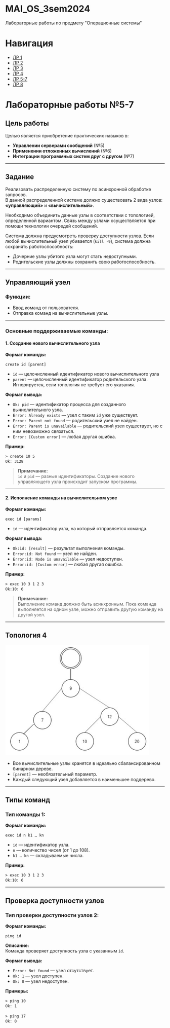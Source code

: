 # MAI_OS_3sem2024
Лабораторные работы по предмету "Операционные системы"

# Навигация
- [ЛР 1](https://github.com/Matvey26/MAI_OS_3sem2024/tree/lab1)
- [ЛР 2](https://github.com/Matvey26/MAI_OS_3sem2024/tree/lab2)
- [ЛР 3](https://github.com/Matvey26/MAI_OS_3sem2024/tree/lab3)
- [ЛР 4](https://github.com/Matvey26/MAI_OS_3sem2024/tree/lab4)
- [ЛР 5-7](https://github.com/Matvey26/MAI_OS_3sem2024/tree/lab5-7)
- [ЛР 8](https://github.com/Matvey26/MAI_OS_3sem2024/tree/lab8)

# Лабораторные работы №5-7

## Цель работы

Целью является приобретение практических навыков в:

- **Управлении серверами сообщений** (№5)  
- **Применении отложенных вычислений** (№6)  
- **Интеграции программных систем друг с другом** (№7)  

---

## Задание

Реализовать распределенную систему по асинхронной обработке запросов.  
В данной распределенной системе должно существовать 2 вида узлов: **«управляющий»** и **«вычислительный»**. 

Необходимо объединить данные узлы в соответствии с топологией, определенной вариантом. Связь между узлами осуществляется при помощи технологии очередей сообщений.  

Система должна предусмотреть проверку доступности узлов. Если любой вычислительный узел убивается (`kill -9`), система должна сохранять работоспособность:  
- Дочерние узлы убитого узла могут стать недоступными.  
- Родительские узлы должны сохранить свою работоспособность.  

---

## Управляющий узел

### Функции:
- Ввод команд от пользователя.  
- Отправка команд на вычислительные узлы.  

---

### **Основные поддерживаемые команды:**

#### 1. **Создание нового вычислительного узла**  

**Формат команды:**  
```
create id [parent]
```

- `id` — целочисленный идентификатор нового вычислительного узла  
- `parent` — целочисленный идентификатор родительского узла. Игнорируется, если топология не требует его указания.  

**Формат вывода:**  
- `Ok: pid` — идентификатор процесса для созданного вычислительного узла.  
- `Error: Already exists` — узел с таким `id` уже существует.  
- `Error: Parent not found` — родительский узел не найден.  
- `Error: Parent is unavailable` — родительский узел существует, но с ним невозможно связаться.  
- `Error: [Custom error]` — любая другая ошибка.  

**Пример:**  
```
> create 10 5  
Ok: 3128
```

> **Примечание:**  
> `id` и `pid` — разные идентификаторы. Создание нового управляющего узла происходит запуском программы.

---

#### 2. **Исполнение команды на вычислительном узле**  

**Формат команды:**  
```
exec id [params]
```

- `id` — идентификатор узла, на который отправляется команда.  

**Формат вывода:**  
- `Ok:id: [result]` — результат выполнения команды.  
- `Error:id: Not found` — узел не найден.  
- `Error:id: Node is unavailable` — узел недоступен.  
- `Error:id: [Custom error]` — любая другая ошибка.  

**Пример:**  
```
> exec 10 3 1 2 3  
Ok:10: 6
```

> **Примечание:**  
> Выполнение команд должно быть асинхронным. Пока команда выполняется на одном узле, можно отправить другую команду на другой узел.

---

## Топология 4  

![asd](img/topology.png)

- Все вычислительные узлы хранятся в идеально сбалансированном бинарном дереве.  
- `[parent]` — необязательный параметр.  
- Каждый следующий узел добавляется в наименьшее поддерево.

---

## Типы команд  

### **Тип команды 1:**  

**Формат команды:**  
```
exec id n k1 … kn
```

- `id` — идентификатор узла.  
- `n` — количество чисел (от 1 до 108).  
- `k1 … kn` — складываемые числа.  

**Пример:**  
```
> exec 10 3 1 2 3  
Ok:10: 6
```

---

## Проверка доступности узлов  

### **Тип проверки доступности узлов 2:**  

**Формат команды:**  
```
ping id
```

**Описание:**  
Команда проверяет доступность узла с указанным `id`.  

**Формат вывода:**  
- `Error: Not found` — узел отсутствует.  
- `Ok: 1` — узел доступен.  
- `Ok: 0` — узел недоступен.  

**Примеры:**  
```
> ping 10  
Ok: 1  

> ping 17  
Ok: 0
```